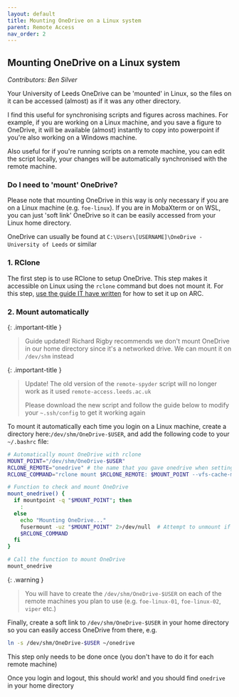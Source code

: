 ```yaml
---
layout: default
title: Mounting OneDrive on a Linux system
parent: Remote Access
nav_order: 2
---
```



## Mounting OneDrive on a Linux system
_Contributors: Ben Silver_

Your University of Leeds OneDrive can be 'mounted' in Linux, so the files on
it can be accessed (almost) as if it was any other directory.

I find this useful for synchronising scripts and figures across machines. 
For example, if you are working on a Linux machine, and you save a figure 
to OneDrive, it will be available (almost) instantly to copy into powerpoint
if you're also working on a Windows machine.

Also useful for if you're running scripts on a remote machine, you can edit
the script locally, your changes will be automatically synchronised with 
the remote machine.

### Do I need to 'mount' OneDrive?
Please note that mounting OneDrive in this way is only necessary if you are on a Linux
machine (e.g. `foe-linux`). If you are in MobaXterm or on WSL, you can just 
'soft link' OneDrive so it can be easily accessed from your Linux home directory.

OneDrive can usually be found at `C:\Users\[USERNAME]\OneDrive - University of Leeds`
or similar

### 1. RClone

The first step is to use RClone to setup OneDrive. This step makes it accessible
on Linux using the `rclone` command but does not mount it. For this step, [use the guide 
IT have written](https://it.leeds.ac.uk/it?id=kb_article_view&table=kb_knowledge&sys_kb_id=5cdadc241bb1c950ba670ed0f54bcb04) 
for how to set it up on ARC.

### 2. Mount automatically
{: .important-title }
> Guide updated!
> Richard Rigby recommends we don't mount OneDrive in our home directory since it's a networked drive. We can mount it on `/dev/shm` instead

{: .important-title }
> Update!
> The old version of the `remote-spyder` script will no longer work as it used `remote-access.leeds.ac.uk`
>
> Please download the new script and follow the guide below to modify your `~.ssh/config` to get it working again

To mount it automatically each time you login on a Linux machine, create a directory here:`/dev/shm/OneDrive-$USER`, and add the
following code to your `~/.bashrc` file:

```bash
# Automatically mount OneDrive with rclone
MOUNT_POINT="/dev/shm/OneDrive-$USER"
RCLONE_REMOTE="onedrive" # the name that you gave onedrive when setting up with rclone
RCLONE_COMMAND="rclone mount $RCLONE_REMOTE: $MOUNT_POINT --vfs-cache-mode writes --daemon"

# Function to check and mount OneDrive
mount_onedrive() {
  if mountpoint -q "$MOUNT_POINT"; then
    :
  else
    echo "Mounting OneDrive..."
    fusermount -uz "$MOUNT_POINT" 2>/dev/null  # Attempt to unmount if needed
    $RCLONE_COMMAND
  fi
}

# Call the function to mount OneDrive
mount_onedrive
```

{: .warning }
> You will have to create the `/dev/shm/OneDrive-$USER` on each of the remote machines you plan to use (e.g. `foe-linux-01`, `foe-linux-02`, `viper` etc.)

Finally, create a soft link to `/dev/shm/OneDrive-$USER` in your home directory so you can easily access OneDrive from there, e.g.
```bash
ln -s /dev/shm/OneDrive-$USER ~/onedrive
```
This step only needs to be done once (you don't have to do it for each remote machine)

Once you login and logout, this should work! and you should find `onedrive`
in your home directory
